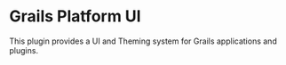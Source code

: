 # Grails Platform UI

This plugin provides a UI and Theming system for Grails applications and plugins.


